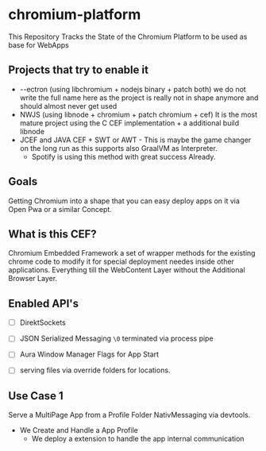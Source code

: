 # chromium-platform
This Repository Tracks the State of the Chromium Platform to be used as base for WebApps 


## Projects that try to enable it
- --ectron (using libchromium + nodejs binary + patch both) we do not write the full name here as the project is really not in shape anymore and should almost never get used
- NWJS (using libnode + chromium + patch chromium + cef) It is the most mature project using the C CEF implementation + a additional build libnode
- JCEF and JAVA CEF + SWT or AWT - This is maybe the game changer on the long run as this supports also GraalVM as Interpreter.
  - Spotify is using this method with great success Already.


## Goals
Getting Chromium into a shape that you can easy deploy apps on it via Open Pwa or a similar Concept. 

## What is this CEF?
Chromium Embedded Framework a set of wrapper methods for the existing chrome code to modify it for special deployment needes inside other applications. Everything till the WebContent Layer without the Additional Browser Layer.

## Enabled API's
- [ ] DirektSockets
- [ ] JSON Serialized Messaging ```\0``` terminated via process pipe
- [ ] Aura Window Manager Flags for App Start
- [ ] serving files via override folders for locations.


## Use Case 1
Serve a MultiPage App from a Profile Folder NativMessaging via devtools. 

- We Create and Handle a App Profile 
  - We deploy a extension to handle the app internal communication
